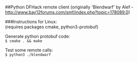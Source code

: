 ##Python DFHack remote client
(originally 'Blendwarf' by Alef - http://www.bay12forums.com/smf/index.php?topic=178089.0)

###Instructions for Linux:  
(requires packages cmake, python3-protobuf)

Generate python protobuf code:  
`$ cmake . && make`  

Test some remote calls:  
`$ python3 ./blendwarf`  
